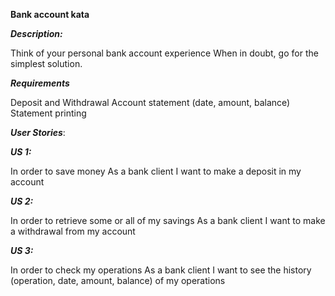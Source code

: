 **Bank account kata**

_**Description:**_

Think of your personal bank account experience When in doubt, go for the simplest
solution.


**_Requirements_**

Deposit and Withdrawal Account statement (date, amount, balance) Statement printing

**_User Stories_**:

**_US 1:_**

In order to save money
As a bank client
I want to make a deposit in my account

**_US 2:_**

In order to retrieve some or all of my savings
As a bank client
I want to make a withdrawal from my account

**_US 3:_**

In order to check my operations
As a bank client
I want to see the history (operation, date, amount, balance) of my operations